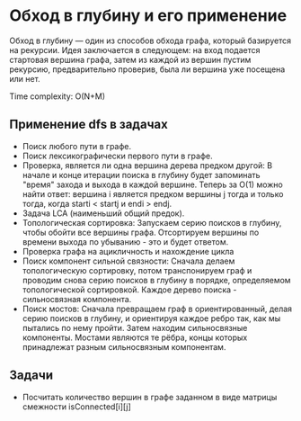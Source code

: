 # Обход в глубину и его применение

Обход в глубину — один из способов обхода графа, который базируется на рекурсии. Идея заключается в следующем: на вход подается стартовая вершина 
графа, затем из каждой из вершин пустим рекурсию, предварительно проверив, была ли вершина уже посещена или нет.

Time complexity: O(N+M)

## Применение dfs в задачах
- Поиск любого пути в графе.
- Поиск лексикографически первого пути в графе.
- Проверка, является ли одна вершина дерева предком другой: В начале и конце итерации поиска в глубину будет запоминать "время" захода и выхода в каждой вершине. Теперь за O(1) можно найти ответ: вершина i является предком вершины j тогда и только тогда, когда starti < startj и endi > endj.
- Задача LCA (наименьший общий предок).
- Топологическая сортировка: Запускаем серию поисков в глубину, чтобы обойти все вершины графа. Отсортируем вершины по времени выхода по убыванию - это и будет ответом.
- Проверка графа на ацикличность и нахождение цикла
- Поиск компонент сильной связности: Сначала делаем топологическую сортировку, потом транспонируем граф и проводим снова серию поисков в глубину в порядке, определяемом топологической сортировкой. Каждое дерево поиска - сильносвязная компонента.
- Поиск мостов: Сначала превращаем граф в ориентированный, делая серию поисков в глубину, и ориентируя каждое ребро так, как мы пытались по нему пройти. Затем находим сильносвязные компоненты. Мостами являются те рёбра, концы которых принадлежат разным сильносвязным компонентам.


## Задачи
- Посчитать количество вершин в графе заданном в виде матрицы смежности isConnected[i][j]
